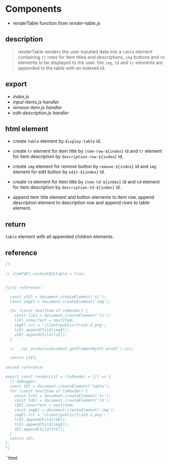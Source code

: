 # Components

- renderTable function from _render-table.js_

## description

> renderTable renders the user inputted data into a `table` element containing `tr` rows for item titles and descriptions, `img` buttons and `td` elements to be displayed to the user.
> the `img`, `td` and `tr` elements are appended to the table with an indexed id.

## export

- _index.js_
- _input-items.js_ _handler_
- _remove-item.js_ _handler_
- _edit-description.js_ _handler_

## html element

- create `table` element by `display-table` id.
- create `tr` element for item title by `item-row-${index}` id and `tr` element for item description by `description-row-${index}` id.

- create `img` element for remove button by `remove-${index}` id and `img` element for edit button by `edit-${index}` id.

- create `td` element for item title by `item-td-${index}` id and `td` element for item description by `description-td-${index}` id.

- append item title element and button elements to item row. append description element to description row and append rows to table element.

## return

`table` element with all appended children elements.

## reference

```js
/*

// itemTdEl.contentEditable = true;


first reference:

  const ulEl = document.createElement('ul');
  const imgEl = document.createElement('img');

  for (const nextItem of toRender) {
    const liEl = document.createElement('li');
    liEl.innerText = nextItem;
    imgEl.src = 'client/public/trash-2.png';
    liEl.appendChild(imgEl);
    ulEl.appendChild(liEl);
  }

  //   var product=document.getElementById('prod1').src;

  return ulEl;
  
second reference:

export const renderList = (toRender = []) => {
  // debugger;
  const tEl = document.createElement('table');
  for (const nextItem of toRender) {
    const trEl = document.createElement('tr');
    const tdEl = document.createElement('td');
    tdEl.innerText = nextItem;
    const imgEl = document.createElement('img');
    imgEl.src = 'client/public/trash-2.png';
    trEl.appendChild(tdEl);
    trEl.appendChild(imgEl);
    tEl.appendChild(trEl);
  }
  return tEl;
};
*/
```

``html

<!-- svg edit btn -->

<!-- <svg width="20" height="20" viewBox="0 0 20 20" fill="none" xmlns="http://www.w3.org/2000/svg">
<path d="M10 16.6667H17.5" stroke="#3E3B3B" stroke-width="2" stroke-linecap="round" stroke-linejoin="round"/>
<path d="M13.75 2.91666C14.0815 2.58514 14.5312 2.3989 15 2.3989C15.2321 2.3989 15.462 2.44462 15.6765 2.53346C15.891 2.6223 16.0858 2.75251 16.25 2.91666C16.4142 3.08081 16.5444 3.27569 16.6332 3.49017C16.722 3.70464 16.7678 3.93452 16.7678 4.16666C16.7678 4.39881 16.722 4.62868 16.6332 4.84316C16.5444 5.05763 16.4142 5.25251 16.25 5.41666L5.83333 15.8333L2.5 16.6667L3.33333 13.3333L13.75 2.91666Z" stroke="#3E3B3B" stroke-width="2" stroke-linecap="round" stroke-linejoin="round"/>
</svg> -->

<!-- remove btn svg -->

<!--
<svg width="20" height="20" viewBox="0 0 20 20" fill="none" xmlns="http://www.w3.org/2000/svg">
<path d="M2.5 5H4.16667H17.5" stroke="#BC0808" stroke-width="2" stroke-linecap="round" stroke-linejoin="round"/>
<path d="M6.66667 5.00001V3.33334C6.66667 2.89131 6.84226 2.46739 7.15482 2.15483C7.46738 1.84227 7.89131 1.66667 8.33333 1.66667H11.6667C12.1087 1.66667 12.5326 1.84227 12.8452 2.15483C13.1577 2.46739 13.3333 2.89131 13.3333 3.33334V5.00001M15.8333 5.00001V16.6667C15.8333 17.1087 15.6577 17.5326 15.3452 17.8452C15.0326 18.1577 14.6087 18.3333 14.1667 18.3333H5.83333C5.39131 18.3333 4.96738 18.1577 4.65482 17.8452C4.34226 17.5326 4.16667 17.1087 4.16667 16.6667V5.00001H15.8333Z" stroke="#BC0808" stroke-width="2" stroke-linecap="round" stroke-linejoin="round"/>
<path d="M8.33333 9.16667V14.1667" stroke="#BC0808" stroke-width="2" stroke-linecap="round" stroke-linejoin="round"/>
<path d="M11.6667 9.16667V14.1667" stroke="#BC0808" stroke-width="2" stroke-linecap="round" stroke-linejoin="round"/>
</svg> -->

```

```
